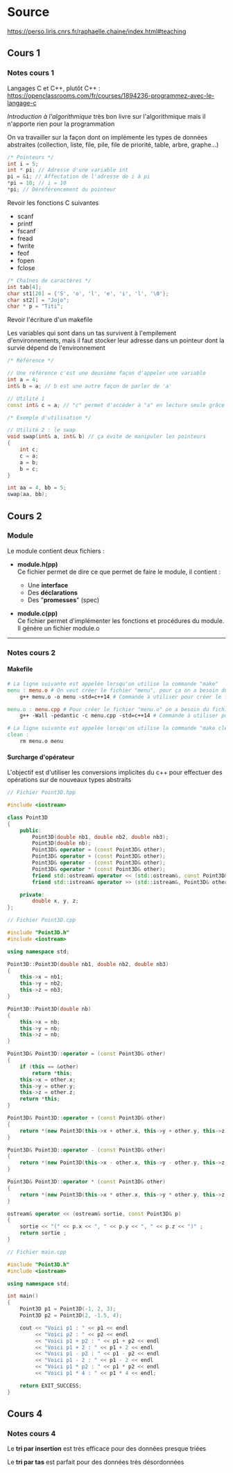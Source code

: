 # Source

<https://perso.liris.cnrs.fr/raphaelle.chaine/index.html#teaching>

## Cours 1

### Notes cours 1

Langages C et C++, plutôt C++ : <https://openclassrooms.com/fr/courses/1894236-programmez-avec-le-langage-c>

*Introduction à l'algorithmique* très bon livre sur l'algorithmique mais il n'apporte rien pour la programmation

On va travailler sur la façon dont on implémente les types de données abstraites (collection, liste, file, pile, file de priorité, table, arbre, graphe...)

```c
/* Pointeurs */
int i = 5;
int * pi; // Adresse d'une variable int
pi = &i; // Affectation de l'adresse de i à pi
*pi = 10; // i = 10
*pi; // Déréférencement du pointeur
```

Revoir les fonctions C suivantes

- scanf
- printf
- fscanf
- fread
- fwrite
- feof
- fopen
- fclose

```c
/* Chaînes de caractères */
int tab[4];
char st1[20] = {'S', 'o', 'l', 'e', 'i', 'l', '\0'};
char st2[] = "Jojo";
char * p = "Titi";
```

Revoir l'écriture d'un makefile

Les variables qui sont dans un tas survivent à l'empilement d'environnements, mais il faut stocker leur adresse dans un pointeur dont la survie dépend de l'environnement

```c++
/* Référence */

// Une référence c'est une deuxième façon d'appeler une variable
int a = 4;
int& b = a; // b est une autre façon de parler de 'a'

// Utilité 1
const int& c = a; // "c" permet d'accéder à "a" en lecture seule grâce au mot clé "const"

```

```c++
/* Exemple d'utilisation */

// Utilité 2 : le swap
void swap(int& a, int& b) // ça évite de manipuler les pointeurs
{
    int c;
    c = a;
    a = b;
    b = c;
}

int aa = 4, bb = 5;
swap(aa, bb);

```

## Cours 2

### Module

Le module contient deux fichiers :

- **module.h(pp)**  
    Ce fichier permet de dire ce que permet de faire le module, il contient :
  - Une **interface**
  - Des **déclarations**
  - Des "**promesses**" (spec)

- **module.c(pp)**  
    Ce fichier permet d'implémenter les fonctions et procédures du module. Il génère un fichier module.o

---

### Notes cours 2

#### Makefile

```makefile
# La ligne suivante est appelée lorsqu'on utilise la commande "make"
menu : menu.o # On veut créer le fichier "menu", pour ça on a besoin du fichier "menu.o"
    g++ menu.o -o menu -std=c++14 # Commande à utiliser pour créer le fichier menu

menu.o : menu.cpp # Pour créer le fichier "menu.o" on a besoin du fichier "menu.ccp"
    g++ -Wall -pedantic -c menu.cpp -std=c++14 # Commande à utiliser pour créer le fichier "menu.o"

# La ligne suivante est appelée lorsqu'on utilise la commande "make clean"
clean :
    rm menu.o menu
```

#### Surcharge d'opérateur

L'objectif est d'utiliser les conversions implicites du c++ pour effectuer des opérations sur de nouveaux types abstraits

```c++
// Fichier Point3D.hpp

#include <iostream>

class Point3D
{
    public:
        Point3D(double nb1, double nb2, double nb3);
        Point3D(double nb);
        Point3D& operator = (const Point3D& other);
        Point3D& operator + (const Point3D& other);
        Point3D& operator - (const Point3D& other);
        Point3D& operator * (const Point3D& other);
        friend std::ostream& operator << (std::ostream&, const Point3D& other);
        friend std::istream& operator >> (std::istream&, Point3D& other);

    private:
        double x, y, z;
};
```

```c++
// Fichier Point3D.cpp

#include "Point3D.h"
#include <iostream>

using namespace std;

Point3D::Point3D(double nb1, double nb2, double nb3)
{
    this->x = nb1;
    this->y = nb2;
    this->z = nb3;
}

Point3D::Point3D(double nb)
{
    this->x = nb;
    this->y = nb;
    this->z = nb;
}

Point3D& Point3D::operator = (const Point3D& other)
{
    if (this == &other)
        return *this;
    this->x = other.x;
    this->y = other.y;
    this->z = other.z;
    return *this;
}

Point3D& Point3D::operator + (const Point3D& other)
{
    return *(new Point3D(this->x + other.x, this->y + other.y, this->z + other.z));
}

Point3D& Point3D::operator - (const Point3D& other)
{
    return *(new Point3D(this->x - other.x, this->y - other.y, this->z - other.z));
}

Point3D& Point3D::operator * (const Point3D& other)
{
    return *(new Point3D(this->x * other.x, this->y * other.y, this->z * other.z));
}

ostream& operator << (ostream& sortie, const Point3D& p)
{
    sortie << "(" << p.x << ", " << p.y << ", " << p.z << ")" ;
    return sortie ;
}
```

```c++
// Fichier main.cpp

#include "Point3D.h"
#include <iostream>

using namespace std;

int main()
{
    Point3D p1 = Point3D(-1, 2, 3);
    Point3D p2 = Point3D(2, -1.5, 4);

    cout << "Voici p1 : " << p1 << endl
         << "Voici p2 : " << p2 << endl
         << "Voici p1 + p2 : " << p1 + p2 << endl
         << "Voici p1 + 2 : " << p1 + 2 << endl
         << "Voici p1 - p2 : " << p1 - p2 << endl
         << "Voici p1 - 2 : " << p1 - 2 << endl
         << "Voici p1 * p2 : " << p1 * p2 << endl
         << "Voici p1 * 4 : " << p1 * 4 << endl;

    return EXIT_SUCCESS;
}
```

## Cours 4

### Notes cours 4

Le **tri par insertion** est très efficace pour des données presque triées

Le **tri par tas** est parfait pour des données très désordonnées
